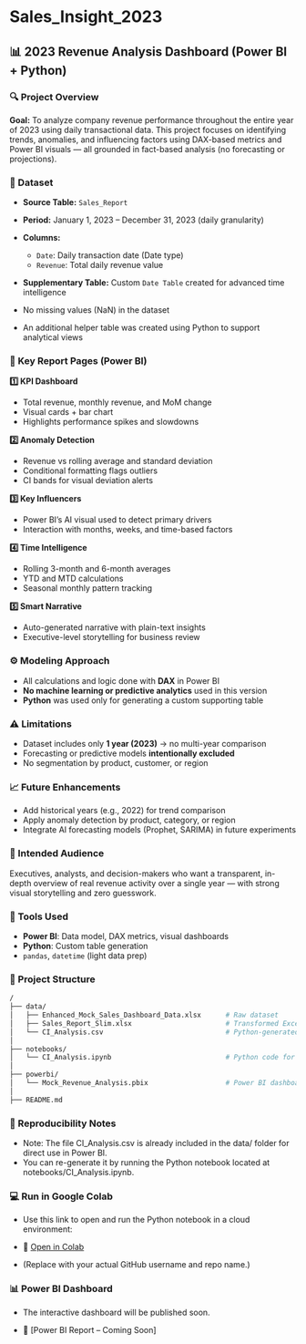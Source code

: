 # Sales\_Insight\_2023

## 📊 2023 Revenue Analysis Dashboard (Power BI + Python)

### 🔍 Project Overview

**Goal:**
To analyze company revenue performance throughout the entire year of 2023 using daily transactional data. This project focuses on identifying trends, anomalies, and influencing factors using DAX-based metrics and Power BI visuals — all grounded in fact-based analysis (no forecasting or projections).

### 📁 Dataset

* **Source Table:** `Sales_Report`
* **Period:** January 1, 2023 – December 31, 2023 (daily granularity)
* **Columns:**

  * `Date`: Daily transaction date (Date type)
  * `Revenue`: Total daily revenue value
* **Supplementary Table:** Custom `Date Table` created for advanced time intelligence
* No missing values (NaN) in the dataset
* An additional helper table was created using Python to support analytical views

### 📌 Key Report Pages (Power BI)

**1️⃣ KPI Dashboard**

* Total revenue, monthly revenue, and MoM change
* Visual cards + bar chart
* Highlights performance spikes and slowdowns

**2️⃣ Anomaly Detection**

* Revenue vs rolling average and standard deviation
* Conditional formatting flags outliers
* CI bands for visual deviation alerts

**3️⃣ Key Influencers**

* Power BI’s AI visual used to detect primary drivers
* Interaction with months, weeks, and time-based factors

**4️⃣ Time Intelligence**

* Rolling 3-month and 6-month averages
* YTD and MTD calculations
* Seasonal monthly pattern tracking

**5️⃣ Smart Narrative**

* Auto-generated narrative with plain-text insights
* Executive-level storytelling for business review

### ⚙️ Modeling Approach

* All calculations and logic done with **DAX** in Power BI
* **No machine learning or predictive analytics** used in this version
* **Python** was used only for generating a custom supporting table

### ⚠️ Limitations

* Dataset includes only **1 year (2023)** → no multi-year comparison
* Forecasting or predictive models **intentionally excluded**
* No segmentation by product, customer, or region

### 📈 Future Enhancements

* Add historical years (e.g., 2022) for trend comparison
* Apply anomaly detection by product, category, or region
* Integrate AI forecasting models (Prophet, SARIMA) in future experiments

### 👥 Intended Audience

Executives, analysts, and decision-makers who want a transparent, in-depth overview of real revenue activity over a single year — with strong visual storytelling and zero guesswork.

### 🧩 Tools Used

* **Power BI**: Data model, DAX metrics, visual dashboards
* **Python**: Custom table generation
* `pandas`, `datetime` (light data prep)

### 📁 Project Structure

```bash
/
├── data/
│   ├── Enhanced_Mock_Sales_Dashboard_Data.xlsx      # Raw dataset
│   ├── Sales_Report_Slim.xlsx                       # Transformed Excel dataset
│   └── CI_Analysis.csv                              # Python-generated output
│
├── notebooks/
│   └── CI_Analysis.ipynb                            # Python code for CI analysis
│
├── powerbi/
│   └── Mock_Revenue_Analysis.pbix                   # Power BI dashboard file
│
├── README.md
```

### 🔁 Reproducibility Notes
* Note: The file CI_Analysis.csv is already included in the data/ folder for direct use in Power BI.
* You can re-generate it by running the Python notebook located at notebooks/CI_Analysis.ipynb.

### 💻 Run in Google Colab
* Use this link to open and run the Python notebook in a cloud environment:

* 🔗 [Open in Colab](https://colab.research.google.com/drive/18TdahMbAtTh89zM0FduGzOra22I9xBUH?authuser=1#scrollTo=f071f99b-1d79-48f1-ac6a-3f46304562c2)
* (Replace with your actual GitHub username and repo name.)

### 📊 Power BI Dashboard
* The interactive dashboard will be published soon.

* 🔗 [Power BI Report – Coming Soon]
